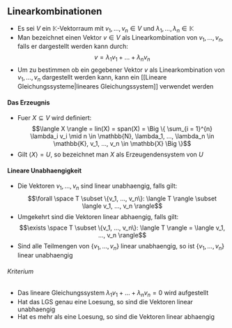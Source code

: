 ## Linearkombinationen
- Es sei $V$ ein $\mathbb{K}$-Vektorraum mit $v_1, ..., v_n \in V$ und $\lambda_1, ..., \lambda_n \in \mathbb{K}$
- Man bezeichnet einen Vektor $v \in V$ als Linearkombination von $v_1, ..., v_n$, falls er dargestellt werden kann durch:
$$v = \lambda_1 v_1 + ... + \lambda_n v_n$$
- Um zu bestimmen ob ein gegebener Vektor $v$ als Linearkombination von $v_1, ..., v_n$ dargestellt werden kann, kann ein [[Lineare Gleichungssysteme|lineares Gleichungssystem]] verwendet werden
#### Das Erzeugnis
- Fuer $X \subseteq V$ wird definiert:
$$\langle X \rangle = lin(X) = span(X) = \Big \{ \sum_{i = 1}^{n} \lambda_i v_i \mid n \in \mathbb{N}, \lambda_1, ..., \lambda_n \in \mathbb{K}, v_1, ..., v_n \in \mathbb{X} \Big \}$$
- Gilt $\langle X \rangle = U$, so bezeichnet man $X$ als Erzeugendensystem von $U$
#### Lineare Unabhaengigkeit
- Die Vektoren $v_1, ..., v_n$ sind linear unabhaengig, falls gilt:
$$\forall \space T \subset \{v_1, ..., v_n\}: \langle T \rangle \subset \langle v_1, ..., v_n \rangle$$
- Umgekehrt sind die Vektoren linear abhaengig, falls gilt:
$$\exists \space T \subset \{v_1, ..., v_n\}: \langle T \rangle = \langle v_1, ..., v_n \rangle$$
- Sind alle Teilmengen von $\{v_1, ..., v_n\}$ linear unabhaengig, so ist $\{v_1, ..., v_n\}$ linear unabhaengig
###### Kriterium
- Das lineare Gleichungssystem $\lambda_1 v_1 + ... + \lambda_n v_n = 0$ wird aufgestellt
- Hat das LGS genau eine Loesung, so sind die Vektoren linear unabhaengig
- Hat es mehr als eine Loesung, so sind die Vektoren linear abhaengig